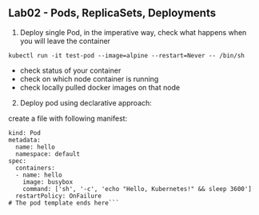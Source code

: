 ## Lab02 - Pods, ReplicaSets, Deployments

1. Deploy single Pod, in the imperative way, check what happens when you will leave the container

```kubectl run -it test-pod --image=alpine --restart=Never -- /bin/sh```

- check status of your container
- check on which node container is running
- check locally pulled docker images on that node

2. Deploy pod using declarative approach:

create a file with following manifest:


```apiVersion: v1
kind: Pod
metadata:
  name: hello
  namespace: default
spec:
  containers:
  - name: hello
    image: busybox
    command: ['sh', '-c', 'echo "Hello, Kubernetes!" && sleep 3600']
  restartPolicy: OnFailure
# The pod template ends here```

